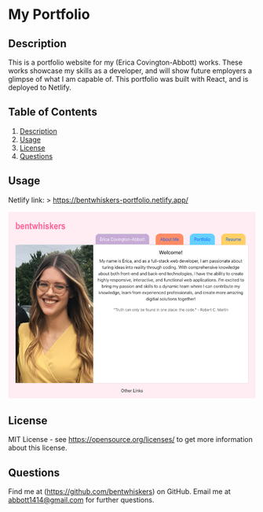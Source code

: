 # My Portfolio

## Description
This is a portfolio website for my (Erica Covington-Abbott) works. These works showcase my skills as a developer, and will show future employers a glimpse of what I am capable of. This portfolio was built with React, and is deployed to Netlify. 


## Table of Contents
1. [Description](#description)
2. [Usage](#usage)
3. [License](#license)
4. [Questions](#questions)

## Usage

Netlify link:
    > https://bentwhiskers-portfolio.netlify.app/

<img src='src/images/portfolioSS.png' alt='screenshot of portfolio website' />


## License
MIT License - see https://opensource.org/licenses/ to get more information about this license.

## Questions
Find me at (https://github.com/bentwhiskers) on GitHub.
Email me at abbott1414@gmail.com for further questions.
